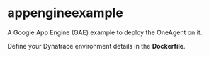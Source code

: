 # appengineexample
A Google App Engine (GAE) example to deploy the OneAgent on it.

Define your Dynatrace environment details in the **Dockerfile**.
